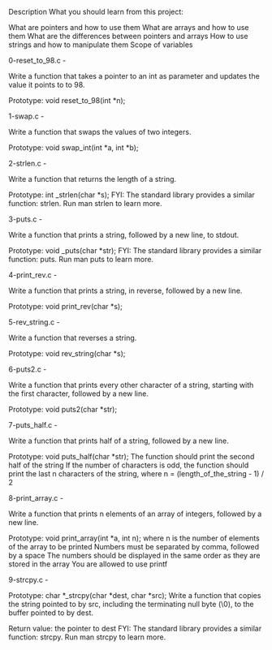 Description
What you should learn from this project:

What are pointers and how to use them
What are arrays and how to use them
What are the differences between pointers and arrays
How to use strings and how to manipulate them
Scope of variables

0-reset_to_98.c - 

Write a function that takes a pointer to an int as parameter and updates the value it points to to 98.

Prototype: void reset_to_98(int *n);

1-swap.c -

Write a function that swaps the values of two integers.

Prototype: void swap_int(int *a, int *b);

2-strlen.c -

Write a function that returns the length of a string.

Prototype: int _strlen(char *s);
FYI: The standard library provides a similar function: strlen. Run man strlen to learn more.

3-puts.c -

Write a function that prints a string, followed by a new line, to stdout.

Prototype: void _puts(char *str);
FYI: The standard library provides a similar function: puts. Run man puts to learn more.

4-print_rev.c -

Write a function that prints a string, in reverse, followed by a new line.

Prototype: void print_rev(char *s);

5-rev_string.c -

Write a function that reverses a string.

Prototype: void rev_string(char *s);

6-puts2.c -

Write a function that prints every other character of a string, starting with the first character, followed by a new line.

Prototype: void puts2(char *str);

7-puts_half.c -

Write a function that prints half of a string, followed by a new line.

Prototype: void puts_half(char *str);
The function should print the second half of the string
If the number of characters is odd, the function should print the last n characters of the string, where n = (length_of_the_string - 1) / 2

8-print_array.c -

Write a function that prints n elements of an array of integers, followed by a new line.

Prototype: void print_array(int *a, int n);
where n is the number of elements of the array to be printed
Numbers must be separated by comma, followed by a space
The numbers should be displayed in the same order as they are stored in the array
You are allowed to use printf

9-strcpy.c -

Prototype: char *_strcpy(char *dest, char *src);
Write a function that copies the string pointed to by src, including the terminating null byte (\0), to the buffer pointed to by dest.

Return value: the pointer to dest
FYI: The standard library provides a similar function: strcpy. Run man strcpy to learn more.


